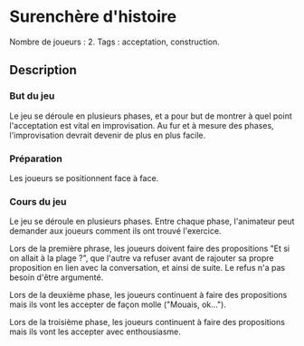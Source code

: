 # Surenchère d'histoire

Nombre de joueurs : 2.
Tags : acceptation, construction.

## Description

### But du jeu

Le jeu se déroule en plusieurs phases, et a pour but de montrer à quel point l'acceptation est vital en improvisation. Au fur et à mesure des phases, l'improvisation devrait devenir de plus en plus facile.

### Préparation

Les joueurs se positionnent face à face.

### Cours du jeu

Le jeu se déroule en plusieurs phases. Entre chaque phase, l'animateur peut demander aux joueurs comment ils ont trouvé l'exercice.

Lors de la première phrase, les joueurs doivent faire des propositions "Et si on allait à la plage ?", que l'autre va refuser avant de rajouter sa propre proposition en lien avec la conversation, et ainsi de suite. Le refus n'a pas besoin d'être argumenté.

Lors de la deuxième phase, les joueurs continuent à faire des propositions mais ils vont les accepter de façon molle ("Mouais, ok...").

Lors de la troisième phase, les joueurs continuent à faire des propositions mais ils vont les accepter avec enthousiasme.
